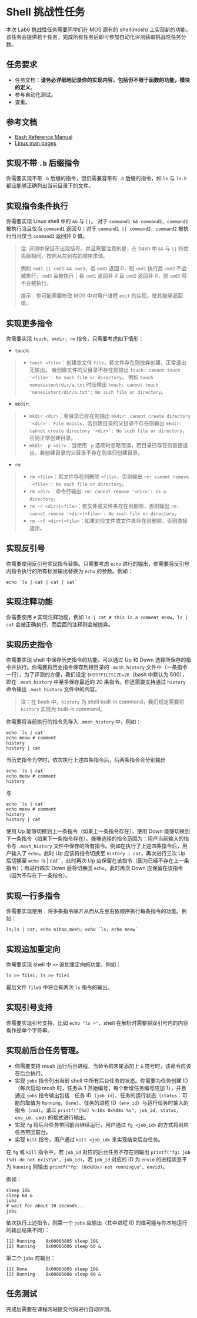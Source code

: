 # Shell 挑战性任务

本次 Lab6 挑战性任务需要同学们在 MOS 原有的 shell(mosh) 上实现新的功能，该任务会提供若干任务，完成所有任务后即可参加自动化评测获取挑战性任务分数。

## 任务要求

- 任务文档：**请务必详细地记录你的实现内容，包括但不限于函数的功能，模块的定义**。
- 参与自动化测试。
- 查重。

## 参考文档

- [Bash Reference Manual](https://www.gnu.org/software/bash/manual/bash.html)
- [Linux man pages](https://linux.die.net/man/)

## 实现不带 `.b` 后缀指令

你需要实现不带 `.b` 后缀的指令，但仍需兼容带有 `.b` 后缀的指令，如 `ls` 与 `ls.b` 都应能够正确列出当前目录下的文件。

## 实现指令条件执行

你需要实现 Linux shell 中的 `&&` 与 `||`。 对于 `command1 && command2`，`command2` 被执行当且仅当 `command1` 返回 0；对于 `command1 || command2`，`command2` 被执行当且仅当 `command1` 返回非 0 值。

> 注: 评测中保证不出现括号。并且需要注意的是，在 bash 中 `&&` 与 `||` 的优先级相同，按照从左到右的顺序求值。
>
> 例如 `cmd1 || cmd2 && cmd3`，若 `cmd1` 返回 0，则 `cmd1` 执行后 `cmd2` 不会被执行，`cmd3` 会被执行；若 `cmd1` 返回非 0 且 `cmd2` 返回非 0，则 `cmd3` 将不会被执行。
>
> 提示：你可能需要修改 MOS 中对用户进程 `exit` 的实现，使其能够返回值。

## 实现更多指令

你需要实现 `touch`，`mkdir`，`rm` 指令，只需要考虑如下情形：

- `touch`:

> - `touch <file>`：创建空文件 `file`，若文件存在则放弃创建，正常退出无输出。 若创建文件的父目录不存在则输出 `touch: cannot touch '<file>': No such file or directory`。 例如 `touch nonexistent/dir/a.txt` 时应输出 `touch: cannot touch 'nonexistent/dir/a.txt': No such file or directory`。

- `mkdir`:

> - `mkdir <dir>`：若目录已存在则输出 `mkdir: cannot create directory '<dir>': File exists`，若创建目录的父目录不存在则输出 `mkdir: cannot create directory '<dir>': No such file or directory`，否则正常创建目录。
> - `mkdir -p <dir>`：当使用 `-p` 选项时忽略错误，若目录已存在则直接退出，若创建目录的父目录不存在则递归创建目录。

- `rm`:

> - `rm <file>`：若文件存在则删除 `<file>`，否则输出 `rm: cannot remove '<file>': No such file or directory`。
> - `rm <dir>`：命令行输出: `rm: cannot remove '<dir>': Is a directory`。
> - `rm -r <dir>|<file>`：若文件或文件夹存在则删除，否则输出 `rm: cannot remove '<dir>|<file>': No such file or directory`。
> - `rm -rf <dir>|<file>`：如果对应文件或文件夹存在则删除，否则直接退出。

## 实现反引号

你需要使用反引号实现指令替换。只需要考虑 `echo` 进行的输出，你需要将反引号内指令执行的所有标准输出替换为 `echo` 的参数。例如：

```
echo `ls | cat | cat | cat`
```



## 实现注释功能

你需要使用 `#` 实现注释功能，例如 `ls | cat # this is a comment meow`，`ls | cat` 会被正确执行，而后面的注释则会被抛弃。

## 实现历史指令

你需要实现 shell 中保存历史指令的功能，可以通过 Up 和 Down 选择所保存的指令并执行。你需要将历史指令保存到根目录的 `.mosh_history` 文件中（一条指令一行），为了评测的方便，我们设定 `$HISTFILESIZE=20`（bash 中默认为 500），即在 `.mosh_history` 中至多保存最近的 20 条指令。你还需要支持通过 `history` 命令输出 `.mosh_history` 文件中的内容。

> 注：在 bash 中，`history` 为 shell built-in command，我们规定需要将 `history` 实现为 built-in command。

你需要将当前执行的指令先存入 `.mosh_history` 中，例如：

```
echo `ls | cat`
echo meow # comment
history
history | cat
```



当历史指令为空时，依次执行上述四条指令后，后两条指令会分别输出

```
echo `ls | cat`
echo meow # comment
history
```

与

```
echo `ls | cat`
echo meow # comment
history
history | cat
```



使用 Up 能够切换到上一条指令（如果上一条指令存在），使用 Down 能够切换到下一条指令（如果下一条指令存在）。能够选择的指令范围为：用户当前输入的指令与 `.mosh_history` 文件中保存的所有指令。例如在执行了上述四条指令后，用户输入了 `echo`，此时 Up 应该将指令切换至 `history | cat`，再次进行三次 Up 后切换至 `echo `ls | cat``，此时再次 Up 应保留在该指令（因为已经不存在上一条指令）；再进行四次 Down 后将切换回 `echo`，此时再次 Down 应保留在该指令（因为不存在下一条指令）。

## 实现一行多指令

你需要实现使用 `;` 将多条指令隔开从而从左至右依顺序执行每条指令的功能。例如：

```
ls;ls | cat; echo nihao,mosh; echo `ls; echo meow`
```



## 实现追加重定向

你需要实现 shell 中 `>>` 追加重定向的功能，例如：

```
ls >> file1; ls >> file1
```

最后文件 `file1` 中将会有两次 `ls` 指令的输出。



## 实现引号支持

你需要实现引号支持，比如 `echo "ls >"`，shell 在解析时需要将双引号内的内容看作是单个字符串。

## 实现前后台任务管理。

- 你需要支持 mosh 运行后台进程，当命令的末尾添加上 `&` 符号时，该命令应该在后台执行。
- 实现 `jobs` 指令列出当前 shell 中所有后台任务的状态。你需要为任务创建 ID（每次启动 mosh 时，任务从 1 开始编号，每个新增任务编号应加 1），并且通过 `jobs` 指令输出包括：任务 ID（`job_id`）、任务的运行状态（`status`：可能的取值为 `Running`，`Done`）、任务的进程 ID（`env_id`）与运行任务时输入的指令（`cmd`）。请以 `printf("[%d] %-10s 0x%08x %s", job_id, status, env_id, cmd)` 的格式进行输出。
- 实现 `fg` 将后台任务带回前台继续运行，用户通过 `fg <job_id>` 的方式将对应任务带回前台。
- 实现 `kill` 指令，用户通过 `kill <job_id>` 来实现结束后台任务。

在 `fg` 或 `kill` 指令中，若 `job_id` 对应的后台任务不存在则输出 `printf("fg: job (%d) do not exist\n", job_id)`，若 `job_id` 对应的 ID 为 `envid` 的进程状态不为 `Running` 则输出 `printf("fg: (0x%08x) not running\n", envid)`。

例如：

```
sleep 10&
sleep 60 &
jobs
# wait for about 10 seconds...
jobs
```



依次执行上述指令，则第一个 `jobs` 应输出（其中进程 ID 的值可能与你本地运行的输出结果不同）：

```
[1] Running    0x00003805 sleep 10&
[2] Running    0x00005006 sleep 60 &
```

第二个 `jobs` 应输出：

```
[1] Done       0x00003805 sleep 10&
[2] Running    0x00005006 sleep 60 &
```



## 任务测试

完成后需要在课程网站提交代码进行自动评测。